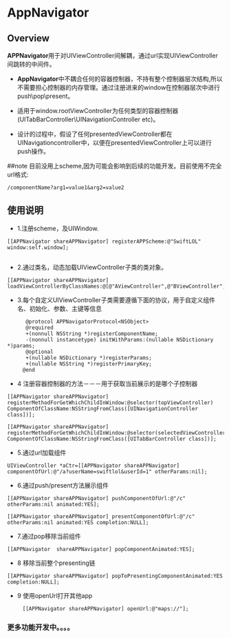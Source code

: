 # AppNavigator


## Overview

**APPNavigator**用于对UIViewController间解耦，通过url实现UIViewController间跳转的中间件。

* **AppNavigator**中不耦合任何的容器控制器，不持有整个控制器层次结构,所以不需要担心控制器的内存管理。通过注册进来的window在控制器层次中进行push\pop\present。

* 适用于window.rootViewController为任何类型的容器控制器(UITabBarController\UINavigationController etc)。

* 设计的过程中，假设了任何presentedViewController都在UINavigationcontroller中，以便在presentedViewController上可以进行push操作。



##note
目前没用上scheme,因为可能会影响到后续的功能开发。目前使用不完全url格式:

```   
/componentName?arg1=value1&arg2=value2

```


## 使用说明
* 1.注册scheme，及UIWindow.
 
 
```
[[APPNavigator shareAPPNavigator] registerAPPScheme:@"SwiftLOL" window:self.window];
 
```
      
* 2.通过类名，动态加载UIViewController子类的类对象。

```
[[APPNavigator shareAPPNavigator] loadViewControllerByClassNames:@[@"AViewController",@"BViewController",@"CViewController"]];

```

* 3.每个自定义UIViewController子类需要遵循下面的协议，用于自定义组件名、初始化、参数、主键等信息

```         
      @protocol APPNavigatorProtocol<NSObject>
      @required
      +(nonnull NSString *)registerComponentName;
      -(nonnull instancetype) initWithParams:(nullable NSDictionary *)params;
      @optional
      +(nullable NSDictionary *)registerParams;
      +(nullable NSString *)registerPrimaryKey;
     @end
```

* 4  注册容器控制器的方法－－－用于获取当前展示的是哪个子控制器
 
```  
[[APPNavigator shareAPPNavigator] registerMethodForGetWhichChildInWindow:@selector(topViewController) ComponentOfClassName:NSStringFromClass([UINavigationController class])];

[[APPNavigator shareAPPNavigator] registerMethodForGetWhichChildInWindow:@selector(selectedViewController) ComponentOfClassName:NSStringFromClass([UITabBarController class])];
 ```
   
* 5.通过url加载组件

```
UIViewController *aCtr=[[APPNavigator shareAPPNavigator] componentOfUrl:@"/a?userName=swiftlol&userId=1" otherParams:nil];

```
* 6.通过push/present方法展示组件
       
```    
[[APPNavigator shareAPPNavigator] pushComponentOfUrl:@"/c" otherParams:nil animated:YES];
           
[[APPNavigator shareAPPNavigator] presentComponentOfUrl:@"/c" otherParams:nil animated:YES completion:NULL];

```

* 7.通过pop移除当前组件

```           
[[APPNavigator  shareAPPNavigator] popComponentAnimated:YES];

```
* 8 移除当前整个presenting链

```
[[APPNavigator shareAPPNavigator] popToPresentingComponentAnimated:YES completion:NULL];

```

* 9 使用openUrl打开其他app

```
     [[APPNavigator shareAPPNavigator] openUrl:@"maps://"];
```

### 更多功能开发中。。。。        
